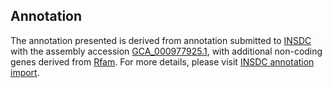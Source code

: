 

Annotation
----------

The annotation presented is derived from annotation submitted to
[INSDC](http://www.insdc.org) with the assembly accession
[GCA\_000977925.1](http://www.ebi.ac.uk/ena/data/view/GCA_000977925.1),
with additional non-coding genes derived from
[Rfam](http://rfam.xfam.org/). For more details, please visit [INSDC
annotation
import](http://ensemblgenomes.org/info/data/insdc_annotation).
